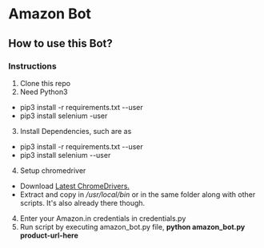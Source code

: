 # Amazon Bot

## How to use this Bot?
### Instructions
1. Clone this repo
2. Need Python3
  * pip3 install -r requirements.txt --user
  * pip3 install selenium -user
3. Install Dependencies, such are as
  * pip3 install -r requirements.txt --user
  * pip3 install selenium --user
4. Setup chromedriver
  * Download [Latest ChromeDrivers.](https://sites.google.com/a/chromium.org/chromedriver/downloads)
  * Extract and copy in _/usr/local/bin_ or in the same folder along with other scripts. It's also already there though.
4. Enter your Amazon.in credentials in credentials.py
5. Run script by executing amazon_bot.py file, **python amazon_bot.py product-url-here**
